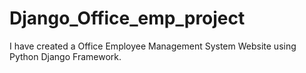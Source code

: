 # Django_Office_emp_project
I have created a Office Employee Management System Website using Python Django Framework.
